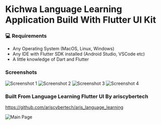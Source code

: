 # Kichwa Language Learning Application Build With Flutter UI Kit #

### 💻 Requirements

- Any Operating System (MacOS, Linux, Windows)
- Any IDE with Flutter SDK installed (Android Studio, VSCode etc)
- A little knowledge of Dart and Flutter

### Screenshots

![Screenshot 1](https://res.cloudinary.com/olayemii/image/upload/v1611746964/assets/ss1_pia2pp.png) 
![Screenshot 2](https://res.cloudinary.com/olayemii/image/upload/v1611747003/assets/ss2_pgybzj.png) 
![Screenshot 3](https://res.cloudinary.com/olayemii/image/upload/v1611747014/assets/ss3_a9syef.png) 
![Screenshot 4](https://res.cloudinary.com/olayemii/image/upload/v1611747018/assets/ss4_pmelto.png)

### Built From Language Learning Flutter UI By ariscybertech

https://github.com/ariscybertech/aris_language_learning

![Main Page](https://res.cloudinary.com/olayemii/image/upload/v1611748849/assets/language-1_oestuf.png)
